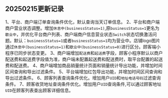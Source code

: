 ## 20250215更新记录
1、平台、商户端订单查询条件优化，默认查询当天订单信息。
2、平台和商户端商户营业状态调整。增加`休息中(businessStatus=1)`,原`businessStatus=1`更名为`歇业中`，并优化平台商户列表、商户端商户信息营业状态`Switch`状态切换激活问题。默认：`businessStatus=1`或者`businessStatus=1`均为营业中。店铺logo图片通过`休息中(businessStatus=1)`和`歇业中(businessStatus=0)`进行区分。顾客端小程序已同步状态变更。
3、商户端增加`配送费`和`起送费`字段，顾客小程序默认以商户配送费和起送费字段值为准，商户端未配置起送费和配送费时，取平台配置的起送费和配送费。
4、商户端增加商品销量统计页面和销量统计导出功能，并增加时间区间查询和导出过滤条件。
5、平台端增加红包导出功能，并增加时间区间查询和导出过滤条件。
6、顾客列表查询条件优化。增加用户`UID`和`地址电话号码`过滤查询条件。
7、顾客收货地址查询条件优化。增加用户`UID`查询条件,可以通过顾客地址`UID`在顾客列表查出顾客详细信息。